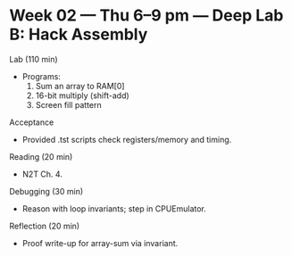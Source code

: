 # Week 02 — Thu 6–9 pm — Deep Lab B: Hack Assembly

Lab (110 min)
- Programs:
  1) Sum an array to RAM[0]
  2) 16-bit multiply (shift-add)
  3) Screen fill pattern

Acceptance
- Provided .tst scripts check registers/memory and timing.

Reading (20 min)
- N2T Ch. 4.

Debugging (30 min)
- Reason with loop invariants; step in CPUEmulator.

Reflection (20 min)
- Proof write-up for array-sum via invariant.